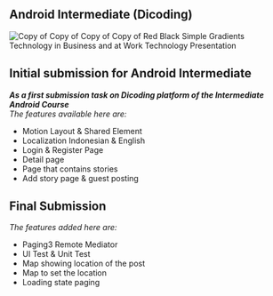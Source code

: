## Android Intermediate (Dicoding)

![Copy of Copy of Copy of Copy of Red Black Simple Gradients Technology in Business and at Work Technology Presentation](https://github.com/malivee/StoryAppFinal/assets/100111548/5444948b-c8b0-43c0-9155-75bb9ad71434)


## Initial submission for Android Intermediate
***As a first submission task on Dicoding platform of the Intermediate Android Course***<br>
*The features available here are:*<br>
- Motion Layout & Shared Element
- Localization Indonesian & English 
- Login & Register Page
- Detail page
- Page that contains stories
- Add story page & guest posting

## Final Submission

*The features added here are:*<br>
- Paging3 Remote Mediator
- UI Test & Unit Test
- Map showing location of the post
- Map to set the location
- Loading state paging
